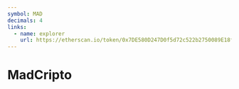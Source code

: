 ```yaml
---
symbol: MAD
decimals: 4
links:
  - name: explorer
    url: https://etherscan.io/token/0x7DE580D247D0f5d72c522b2750089E18f26e1cF9
---
```


# MadCripto
